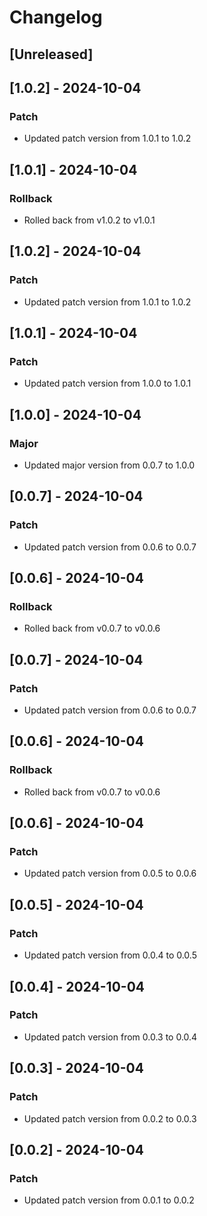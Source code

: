 # Changelog

## [Unreleased]

## [1.0.2] - 2024-10-04
### Patch
- Updated patch version from 1.0.1 to 1.0.2

## [1.0.1] - 2024-10-04
### Rollback
- Rolled back from v1.0.2 to v1.0.1

## [1.0.2] - 2024-10-04
### Patch
- Updated patch version from 1.0.1 to 1.0.2

## [1.0.1] - 2024-10-04
### Patch
- Updated patch version from 1.0.0 to 1.0.1

## [1.0.0] - 2024-10-04
### Major
- Updated major version from 0.0.7 to 1.0.0

## [0.0.7] - 2024-10-04
### Patch
- Updated patch version from 0.0.6 to 0.0.7

## [0.0.6] - 2024-10-04
### Rollback
- Rolled back from v0.0.7 to v0.0.6

## [0.0.7] - 2024-10-04
### Patch
- Updated patch version from 0.0.6 to 0.0.7

## [0.0.6] - 2024-10-04
### Rollback
- Rolled back from v0.0.7 to v0.0.6

## [0.0.6] - 2024-10-04
### Patch
- Updated patch version from 0.0.5 to 0.0.6

## [0.0.5] - 2024-10-04
### Patch
- Updated patch version from 0.0.4 to 0.0.5

## [0.0.4] - 2024-10-04
### Patch
- Updated patch version from 0.0.3 to 0.0.4

## [0.0.3] - 2024-10-04
### Patch
- Updated patch version from 0.0.2 to 0.0.3

## [0.0.2] - 2024-10-04
### Patch
- Updated patch version from 0.0.1 to 0.0.2
